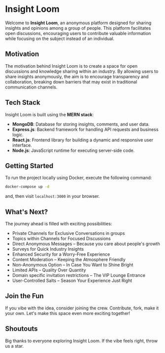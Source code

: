 # Insight Loom

Welcome to **Insight Loom**, an anonymous platform designed for sharing insights and opinions among a group of people. This platform facilitates open discussions, encouraging users to contribute valuable information while focusing on the subject instead of an individual.

## Motivation

The motivation behind Insight Loom is to create a space for open discussions and knowledge sharing within an industry. By allowing users to share insights anonymously, the aim is to encourage transparency and collaboration, breaking down barriers that may exist in traditional communication channels.

## Tech Stack

Insight Loom is built using the **MERN stack**:

- **MongoDB**: Database for storing insights, comments, and user data.
- **Express.js**: Backend framework for handling API requests and business logic.
- **React.js**: Frontend library for building a dynamic and responsive user interface.
- **Node.js**: JavaScript runtime for executing server-side code.

## Getting Started

To run the project locally using Docker, execute the following command:

```bash
docker-compose up -d
```

and, then visit `localhost:3000` in your browser.

## What's Next?

The journey ahead is filled with exciting possibilities:

- Private Channels for Exclusive Conversations in groups
- Topics within Channels for Focused Discussions
- Direct Anonymous Messages – Because you care about people's growth
- Surveys for Quick Industry Insights
- Enhanced Security for a Worry-Free Experience
- Content Moderation – Keeping the Atmosphere Friendly
- Non-Anonymous Option – In Case You Want to Shine Bright
- Limited APIs – Quality Over Quantity
- Domain specific invitation restrictions – The VIP Lounge Entrance
- User-Controlled Salts – Season Your Experience Just Right


## Join the Fun
If you vibe with the idea, consider joining the crew. Contribute, fork, make it your own. Let's make this space even more exciting together!

## Shoutouts
Big thanks to everyone exploring Insight Loom. If the vibe feels right, throw us a star.

